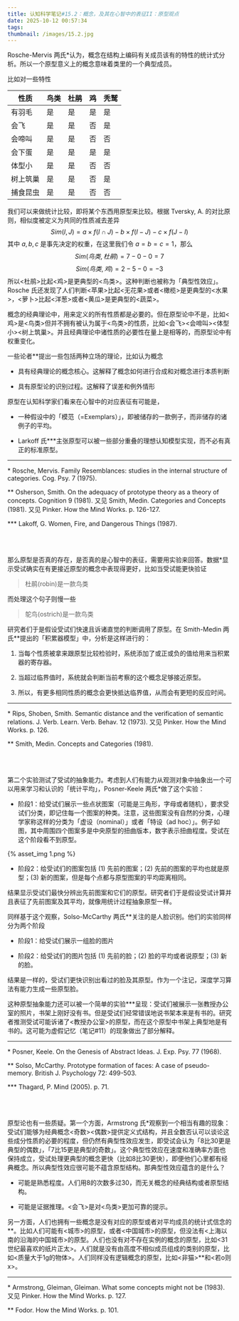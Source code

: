 ```yaml
---
title: 认知科学笔记#15.2：概念，及其在心智中的表征II：原型观点
date: 2025-10-12 00:57:34
tags:
thumbnail: /images/15.2.jpg
---
```


Rosche-Mervis 两氏*认为，概念在结构上编码有关成员该有的特性的统计式分析。所以一个原型意义上的概念意味着类里的一个典型成员。

比如对一些特性

| 性质 | 鸟类 | 杜鹃 | 鸡 | 秃鹫 |
|------|-----|------|----|-----|
| 有羽毛 | 是 | 是 | 是 | 是
| 会飞 | 是 | 是 | 否 | 是
| 会啼叫 | 是 | 是 | 否 | 否
| 会下蛋 | 是 | 是 | 是 | 是
| 体型小 | 是 | 是 | 否 | 否
| 树上筑巢 | 是 | 是 | 否 | 是
| 捕食昆虫 | 是 | 是 | 否 | 否

我们可以来做统计比较，即将某个东西用原型来比较。根据 Tversky, A. 的对比原则，相似度被定义为共同的性质减去差异
$$Sim(I,J)=a\times f(I\cap J)-b\times f(I-J)-c\times f(J-I)$$
其中 $a,b,c$ 是事先决定的权重，在这里我们令 $a=b=c=1$，那么
$$Sim(鸟类,杜鹃)=7-0-0=7$$
$$Sim(鸟类,鸡)=2-5-0=-3$$
所以<杜鹃>比起<鸡>是更典型的<鸟类>。这种判断也被称为「典型性效应」。Rosche 氏还发现了人们判断<苹果>比起<无花果>或者<橄榄>是更典型的<水果>，<萝卜>比起<洋葱>或者<黄瓜>是更典型的<蔬菜>。

概念的经典理论中，用来定义的所有性质都是必要的。但在原型论中不是，比如<鸡>是<鸟类>但并不拥有被认为属于<鸟类>的性质，比如<会飞><会啼叫><体型小><树上筑巢>。并且经典理论中诸性质的必要性在量上是相等的，而原型论中有权重变化。

一些论者**提出一些包括两种立场的理论，比如认为概念

- 具有经典理论的概念核心。这解释了概念如何进行合成和对概念进行本质判断

- 具有原型论的识别过程。这解释了误差和例外情形

原型在认知科学家们看来在心智中的对应表征有可能是，

- 一种假设中的「模范（=Exemplars）」，即被储存的一款例子，而非储存的诸例子的平均。

- Larkoff 氏***主张原型可以被一些部分重叠的理想认知模型实现，而不必有真正的标准原型。

---

\* Rosche, Mervis. Family Resemblances: studies in the internal structure of categories. Cog. Psy. 7 (1975).

** Osherson, Smith. On the adequacy of prototype theory as a theory of concepts. Cognition 9 (1981). 又见 Smith, Medin. Categories and Concepts (1981). 又见 Pinker. How the Mind Works. p. 126-127.

*** Lakoff, G. Women, Fire, and Dangerous Things (1987).

</br></br>

那么原型是否真的存在，是否真的是心智中的表征，需要用实验来回答。数据*显示受试确实在有更接近原型的概念中表现得更好，比如当受试能更快验证

> 杜鹃(robin)是一款鸟类

而处理这个句子则慢一些

> 鸵鸟(ostrich)是一款鸟类

研究者们于是假设受试们快速且诉诸直觉的判断调用了原型。在 Smith-Medin 两氏**提出的「积累器模型」中，分析是这样进行的：

1. 当每个性质被拿来跟原型比较检验时，系统添加了或正或负的值给用来当积累器的寄存器。

2. 当超过临界值时，系统就会判断当前考察的这个概念足够接近原型。

3. 所以，有更多相同性质的概念会更快抵达临界值，从而会有更短的反应时间。

---

\* Rips, Shoben, Smith. Semantic distance and the verification of semantic relations. J. Verb. Learn. Verb. Behav. 12 (1973). 又见 Pinker. How the Mind Works. p. 126.

** Smith, Medin. Concepts and Categories (1981).

</br></br>

第二个实验测试了受试的抽象能力。考虑到人们有能力从观测对象中抽象出一个可以用来学习和认识的「统计平均」，Posner-Keele 两氏*做了这个实验：

- 阶段1：给受试们展示一些点状图案（可能是三角形，字母或者随机），要求受试们分类，即记住每一个图案的种类。注意，这些图案没有自然的分类，心理学家称这样的分类为「虚设（nominal）」或者「特设（ad hoc）」。例子如图，其中周围四个图案多是中央原型的扭曲版本，数字表示扭曲程度。受试在这个阶段看不到原型。

{% asset_img 1.png %}

- 阶段2：给受试们的图案包括 (1) 先前的图案；(2) 先前的图案的平均也就是原型；(3) 新的图案，但是每个点都与原型图案的平均距离相同。

结果显示受试们最快分辨出先前图案和它们的原型。研究者们于是假设受试计算并且表征了先前图案及其平均，就像用统计过程抽象原型一样。

同样基于这个观察，Solso-McCarthy 两氏**关注的是人脸识别。他们的实验同样分为两个阶段

- 阶段1：给受试们展示一组脸的图片

- 阶段2：给受试们的图片包括 (1) 先前的脸；(2) 脸的平均或者说原型；(3) 新的脸。

结果是一样的，受试们更快识别出看过的脸及其原型。作为一个注记，深度学习算法有能力生成一些原型脸。

这种原型抽象能力还可以被一个简单的实验***呈现：受试们被展示一张教授办公室的照片，书架上刚好没有书。但是受试们经常错误地说书架本来是有书的。研究者推测受试可能诉诸了<教授办公室>的原型，而在这个原型中书架上典型地是有书的。这可能为虚假记忆（笔记#11）的现象做出了部分解释。

---

\* Posner, Keele. On the Genesis of Abstract Ideas. J. Exp. Psy. 77 (1968).

** Solso, McCarthy. Prototype formation of faces: A case of pseudo-memory. British J. Psychology 72: 499-503.

*** Thagard, P. Mind (2005). p. 71.

</br></br>

原型论也有一些质疑。第一个方面，Armstrong 氏*观察到一个相当有趣的现象：受试们能够为经典概念<奇数><偶数>提供定义式结构，并且全数否认可以谈论这些成分性质的必要的程度，但仍然有典型性效应发生，即受试会认为「8比30更是典型的偶数」，「7比15更是典型的奇数」。这个典型性效应在速度和准确率方面也保持成立，受试处理更典型的概念更快（比如8比30更快），即便他们心里都有经典概念。所以典型性效应很可能不蕴含原型结构。那典型性效应蕴含的是什么？

- 可能是熟悉程度。人们用8的次数多过30，而无关概念的经典结构或者原型结构。

- 可能是证据推理。<会飞>是对<鸟类>更加可靠的提示。

另一方面，人们也拥有一些概念是没有对应的原型或者对平均成员的统计式信念的**。比如人们可能有<城市>的原型，或者<中国城市>的原型，但没法有<上海以南的沿海的中国城市>的原型。人们也没有对不存在实例的概念的原型，比如<31世纪最喜欢的纸片正太>。人们就是没有由高度不相似成员组成的类别的原型，比如<质量大于1g的物体>。人们同样没有逻辑概念的原型，比如<非猫>**和<若o则x>。

---

\* Armstrong, Gleiman, Gleiman. What some concepts might not be (1983). 又见 Pinker. How the Mind Works. p. 127.

** Fodor. How the Mind Works. p. 101.